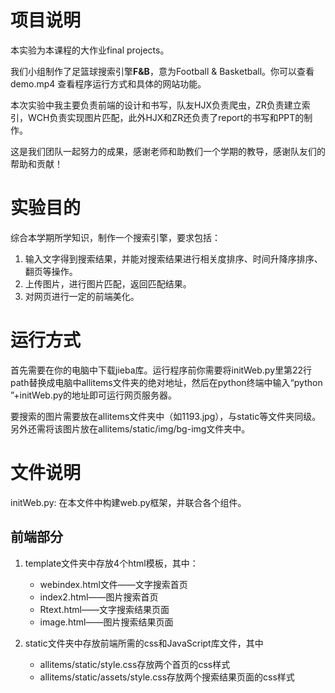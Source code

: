 # 项目说明
本实验为本课程的大作业final projects。

我们小组制作了足篮球搜索引擎**F&B**，意为Football & Basketball。你可以查看demo.mp4
查看程序运行方式和具体的网站功能。

本次实验中我主要负责前端的设计和书写，队友HJX负责爬虫，ZR负责建立索引，WCH负责实现图片匹配，此外HJX和ZR还负责了report的书写和PPT的制作。

这是我们团队一起努力的成果，感谢老师和助教们一个学期的教导，感谢队友们的帮助和贡献！

# 实验目的
综合本学期所学知识，制作一个搜索引擎，要求包括：
1.  输入文字得到搜索结果，并能对搜索结果进行相关度排序、时间升降序排序、翻页等操作。
2.  上传图片，进行图片匹配，返回匹配结果。
3.  对网页进行一定的前端美化。

# 运行方式
首先需要在你的电脑中下载jieba库。运行程序前你需要将initWeb.py里第22行path替换成电脑中allitems文件夹的绝对地址，然后在python终端中输入“python ”+initWeb.py的地址即可运行网页服务器。

要搜索的图片需要放在allitems文件夹中（如1193.jpg），与static等文件夹同级。另外还需将该图片放在allitems/static/img/bg-img文件夹中。

# 文件说明
initWeb.py: 在本文件中构建web.py框架，并联合各个组件。

## 前端部分
1. template文件夹中存放4个html模板，其中：
    + webindex.html文件——文字搜索首页
    + index2.html——图片搜索首页
    + Rtext.html——文字搜索结果页面
    + image.html——图片搜索结果页面
    
2. static文件夹中存放前端所需的css和JavaScript库文件，其中
    + allitems/static/style.css存放两个首页的css样式
    + allitems/static/assets/style.css存放两个搜索结果页面的css样式

